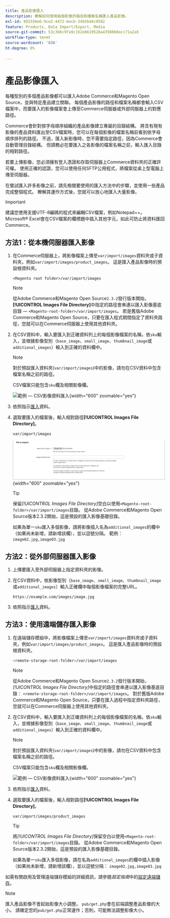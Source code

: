 ```yaml
---
title: 產品影像匯入
description: 瞭解如何使用每個影像的路徑和檔案名稱匯入產品影像。
exl-id: 991550e6-9ce2-4472-becb-3492bd4c9582
feature: Products, Data Import/Export, Media
source-git-commit: 53c3b6c9fa9c152e6619528a43580b0acc71a2a5
workflow-type: tm+mt
source-wordcount: '836'
ht-degree: 0%

---
```


# 產品影像匯入

每種型別的多個產品影像都可以匯入Adobe Commerce和Magento Open Source，並與特定產品建立關聯。 每個產品影像的路徑和檔案名稱都會輸入CSV檔案中，而要匯入的影像檔案會上傳至Commerce伺服器或外部伺服器上的對應路徑。

Commerce會針對按字母順序組織的產品影像建立專屬的目錄結構。 將含有現有影像的產品資料匯出至CSV檔案時，您可以在每個影像的檔案名稱前看到依字母順序排列的路徑。 不過，匯入新影像時，您不需要指定路徑，因為Commerce會自動管理目錄結構。 但請務必在要匯入之各影像的檔案名稱之前，輸入匯入目錄的相對路徑。

若要上傳影像，您必須擁有登入憑證和存取伺服器上Commerce資料夾的正確許可權。 使用正確的認證，您可以使用任何SFTP公用程式，將檔案從桌上型電腦上傳至伺服器。

在嘗試匯入許多影像之前，請先檢閱要使用的匯入方法中的步驟，並使用一些產品完成整個程式。 瞭解其運作方式後，您就可以放心地匯入大量影像。

>[!IMPORTANT]
>
>建議您使用支援UTF-8編碼的程式來編輯CSV檔案，例如Notepad++。 Microsoft® Excel會在CSV檔案的欄標題中插入其他字元，如此可防止將資料匯回Commerce。

## 方法1：從本機伺服器匯入影像

1. 在Commerce伺服器上，將影像檔案上傳至`var/import/images`資料夾或子資料夾，例如`var/import/images/product_images`。 這是匯入產品影像時的預設根資料夾。

   ```
   <Magento root folder>/var/import/images
   ```

   >[!NOTE]
   >
   >從Adobe Commerce和Magento Open Source`2.3.2`發行版本開始，**[!UICONTROL Images File Directory]**&#x200B;中指定的路徑會串連以匯入影像基底目錄 — `<Magento-root-folder>/var/import/images`。 若是舊版Adobe Commerce和Magento Open Source，只要在匯入程式期間指定了資料夾路徑，您就可以在Commerce伺服器上使用其他資料夾。

1. 在CSV資料中，輸入要匯入到正確資料列上的每個影像檔案的名稱，依`sku`輸入，並根據影像型別（`base_image`、`small_image`、`thumbnail_image`或`additional_images`）輸入到正確的資料欄中。

   >[!NOTE]
   >
   >對於預設匯入資料夾(`var/import/images`)中的影像，請勿在CSV資料中包含檔案名稱之前的路徑。

   CSV檔案只能包含`sku`欄及相關影像欄。

   ![範例 — CSV影像資料匯入](./assets/data-import-csv-image-files-default-local.png){width="600" zoomable="yes"}

1. 依照指示[匯入](data-import.md)資料。

1. 選取要匯入的檔案後，輸入相對路徑&#x200B;**[!UICONTROL Images File Directory]**。

   ```
   var/import/images
   ```

   ![資料匯入影像檔案目錄](./assets/data-import-file-to-import.png){width="600" zoomable="yes"}

   >[!TIP]
   >
   >保留&#x200B;_[!UICONTROL Images File Directory]_&#x200B;空白以使用`<Magento-root-folder>/var/import/images`目錄。 從Adobe Commerce和Magento Open Source版本2.3.2開始，這是預設的匯入影像基礎目錄。

   如果為單一`sku`匯入多個影像，請將影像插入名為`additional_images`的欄中（如果尚未新增，請新增該欄），並以逗號分隔。 範例： `image02.jpg,image03.jpg`

## 方法2：從外部伺服器匯入影像

1. 上傳要匯入至外部伺服器上指定資料夾的影像。

1. 在CSV資料中，依影像型別（`base_image`、`small_image`、`thumbnail_image`或`additional_images`）輸入正確欄中每個影像檔案的完整URL。

   ```
   https://example.com/images/image.jpg
   ```

1. 依照指示[匯入](data-import.md)資料。

## 方法3：使用遠端儲存匯入影像

1. 在遠端儲存模組中，將影像檔案上傳至`var/import/images`資料夾或子資料夾，例如`var/import/images/product_images`。 這是匯入產品影像時的預設根資料夾。

   ```bash
   <remote-storage-root-folder>/var/import/images
   ```

   >[!NOTE]
   >
   >從Adobe Commerce和Magento Open Source`2.3.2`發行版本開始，_[!UICONTROL Images File Directory]_&#x200B;中指定的路徑會串連以匯入影像基底目錄： `<remote-storage-root-folder>/var/import/images`。 對於舊版Adobe Commerce和Magento Open Source，只要在匯入過程中指定資料夾路徑，您就可以在Commerce伺服器上使用其他資料夾。

1. 在CSV資料中，輸入要匯入到正確資料列上的每個影像檔案的名稱，依`sku`輸入，並根據影像型別（`base_image`、`small_image`、`thumbnail_image`或`additional_images`）輸入到正確的資料欄中。

   >[!NOTE]
   >
   >對於預設匯入資料夾(`var/import/images`)中的影像，請勿在CSV資料中包含檔案名稱之前的路徑。

   CSV檔案只能包含`sku`欄及相關影像欄。

   ![範例 — CSV影像資料匯入](./assets/data-import-csv-image-files-default-local.png){width="600" zoomable="yes"}

1. 依照指示[匯入](data-import.md)資料。

1. 選取要匯入的檔案後，輸入相對路徑&#x200B;**[!UICONTROL Images File Directory]**。

   ```
   var/import/images/product_images
   ```

   >[!TIP]
   >
   >將&#x200B;_[!UICONTROL Images File Directory]_&#x200B;保留空白以使用`<Magento-root-folder>/var/import/images`目錄。 從Adobe Commerce和Magento Open Source版本2.3.2開始，這是預設的匯入影像基礎目錄。

   如果為單一`sku`匯入多個影像，請在名為`additional_images`的欄中插入影像（如果尚未新增，請新增該欄），並以逗號分隔： `image02.jpg,image03.jpg`

如需有關啟用及管理遠端儲存模組的詳細資訊，請參閱&#x200B;_設定指南_&#x200B;中的[設定遠端儲存](https://experienceleague.adobe.com/docs/commerce-operations/configuration-guide/storage/remote-storage/remote-storage.html?lang=zh-Hant)。

>[!NOTE]
>
>匯入產品影像不會起始影像大小調整。 `pub/get.php`會在前端調整產品影像的大小。 請確定您的`pub/get.php`正常運作；否則，可能無法調整影像大小。
